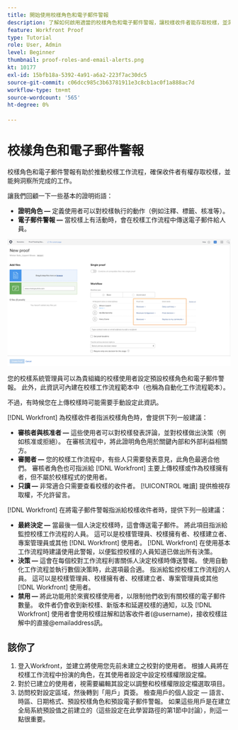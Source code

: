 ```yaml
---
title: 開始使用校樣角色和電子郵件警報
description: 了解如何啟用適當的校樣角色和電子郵件警報，讓校樣收件者能存取校樣，並洞察正在進行的工作 [!DNL  Workfront].
feature: Workfront Proof
type: Tutorial
role: User, Admin
level: Beginner
thumbnail: proof-roles-and-email-alerts.png
kt: 10177
exl-id: 15bfb18a-5392-4a91-a6a2-223f7ac30dc5
source-git-commit: c06dcc985c3b63781911e3c8cb1ac0f1a888ac7d
workflow-type: tm+mt
source-wordcount: '565'
ht-degree: 0%

---
```


# 校樣角色和電子郵件警報

校樣角色和電子郵件警報有助於推動校樣工作流程，確保收件者有權存取校樣，並能夠洞察所完成的工作。

讓我們回顧一下一些基本的證明術語：

* **證明角色 —** 定義使用者可以對校樣執行的動作（例如注釋、標籤、核准等）。
* **電子郵件警報 —** 當校樣上有活動時，會在校樣工作流程中傳送電子郵件給人員。

![的影像 [!UICONTROL 新校樣] 窗口 [!UICONTROL 證明角色] 和 [!UICONTROL 電子郵件警報] 欄。](assets/proof-roles-and-email-alerts.png)

您的校樣系統管理員可以為貴組織的校樣使用者設定預設校樣角色和電子郵件警報。 此外，此資訊可內建在校樣工作流程範本中（也稱為自動化工作流程範本）。

不過，有時候您在上傳校樣時可能需要手動設定此資訊。

[!DNL Workfront] 為校樣收件者指派校樣角色時，會提供下列一般建議：

* **審核者與核准者 —** 這些使用者可以對校樣發表評論，並對校樣做出決策（例如核准或拒絕）。 在審核流程中，將此證明角色用於關鍵內部和外部利益相關方。
* **審閱者 —** 您的校樣工作流程中，有些人只需要發表意見，此角色最適合他們。 審核者角色也可指派給 [!DNL Workfront] 主要上傳校樣或作為校樣擁有者，但不屬於校樣程式的使用者。
* **只讀 —** 非常適合只需要查看校樣的收件者。 [!UICONTROL 唯讀] 提供檢視存取權，不允許留言。

[!DNL Workfront] 在將電子郵件警報指派給校樣收件者時，提供下列一般建議：

* **最終決定 —** 當最後一個人決定校樣時，這會傳送電子郵件。 將此項目指派給監控校樣工作流程的人員。 這可以是校樣管理員、校樣擁有者、校樣建立者、專案管理員或其他 [!DNL Workfront] 使用者。 [!DNL Workfront] 在使用基本工作流程時建議使用此警報，以便監控校樣的人員知道已做出所有決策。
* **決策 —** 這會在每個校對工作流程利害關係人決定校樣時傳送警報。 使用自動化工作流程並執行數個決策時，此選項最合適。 指派給監控校樣工作流程的人員。 這可以是校樣管理員、校樣擁有者、校樣建立者、專案管理員或其他 [!DNL Workfront] 使用者。
* **禁用 —** 將此功能用於來賓校樣使用者，以限制他們收到有關校樣的電子郵件數量。 收件者仍會收到新校樣、新版本和延遲校樣的通知，以及 [!DNL Workfront] 使用者會使用校樣註解和訪客收件者(@username)，接收校樣註解中的直接@emailaddress訊。

## 該你了

1. 登入Workfront，並建立將使用您先前未建立之校對的使用者。 根據人員將在校樣工作流程中扮演的角色，在其使用者設定中設定校樣權限設定檔。
1. 對於已建立的使用者，視需要編輯其設定以調整和校樣權限設定檔選取項目。
1. 訪問校對設定區域，然後轉到「用戶」頁簽。 檢查用戶的個人設定 — 語言、時區、日期格式、預設校樣角色和預設電子郵件警報。 如果這些用戶是在建立全局系統預設值之前建立的（這些設定在此學習路徑的第1節中討論），則這一點很重要。

<!--
Download the proof role and email alert guides to have on hand as you start uploading proofs and assigning proof recipients.
-->

<!--
## Learn more
* Notifications for proof comments and decisions
-->

<!--
## Guides
* Proof roles
* Email alerts
-->
